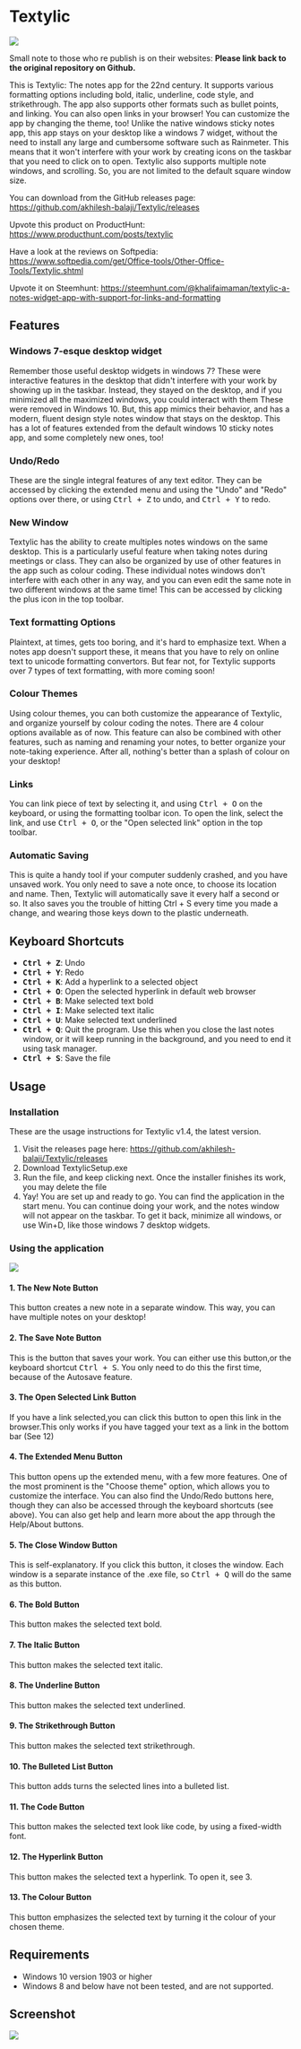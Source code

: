 # Textylic

![](https://github.com/akhilesh-balaji/Textylic/blob/master/images/mockups/Mockup.png?raw=true)

Small note to those who re publish is on their websites: **Please link back to the original repository on Github.**

This is Textylic: The notes app for the 22nd century. It supports various formatting options including bold, italic, underline, code style, and strikethrough. The app also supports other formats such as bullet points, and linking. You can also open links in your browser! You can customize the app by changing the theme, too! Unlike the native windows sticky notes app, this app stays on your desktop like a windows 7 widget, without the need to install any large and cumbersome software such as Rainmeter. This means that it won't interfere with your work by creating icons on the taskbar that you need to click on to open. Textylic also supports  multiple note windows, and scrolling. So, you are not limited to the default square window size.

<!-- As of now, there are a few bugs. Here are a couple of the known bugs that I am working on fixing:
N/A -->

You can download from the GitHub releases page: https://github.com/akhilesh-balaji/Textylic/releases

Upvote this product on ProductHunt: https://www.producthunt.com/posts/textylic

Have a look at the reviews on Softpedia: https://www.softpedia.com/get/Office-tools/Other-Office-Tools/Textylic.shtml

Upvote it on Steemhunt: https://steemhunt.com/@khalifaimaman/textylic-a-notes-widget-app-with-support-for-links-and-formatting

## Features

### Windows 7-esque desktop widget
Remember those useful desktop widgets in windows 7? These were interactive features in the desktop that didn't interfere with your work by showing up in the taskbar. Instead, they stayed on the desktop, and if you minimized all the maximized windows, you could interact with them These were removed in Windows 10. But, this app mimics their behavior, and has a modern, fluent design style notes window that stays on the desktop. This has a lot of features extended from the default windows 10 sticky notes app, and some completely new ones, too!

### Undo/Redo
These are the single integral features of any text editor. They can be accessed by clicking the extended menu and using the "Undo" and "Redo" options over there, or using <kbd>Ctrl + Z</kbd> to undo, and <kbd>Ctrl + Y</kbd> to redo.

### New Window
Textylic has the ability to create multiples notes windows on the same desktop. This is a particularly useful feature when taking notes during meetings or class. They can also be organized by use of other features in the app such as colour coding. These individual notes windows don't interfere with each other in any way, and you can even edit the same note in two different windows at the same time!
This can be accessed by clicking the plus icon in the top toolbar.

### Text formatting Options
Plaintext, at times, gets too boring, and it's hard to emphasize text. When a notes app doesn't support these, it means that you have to rely on online text to unicode formatting convertors. But fear not, for Textylic supports over 7 types of text formatting, with more coming soon!

### Colour Themes
Using colour themes, you can both customize the appearance of Textylic, and organize yourself by colour coding the notes. There are 4 colour options available as of now. This feature can also be combined with other features, such as naming and renaming your notes, to better organize your note-taking experience. After all, nothing's better than a splash of colour on your desktop!

### Links
You can link piece of text by selecting it, and using <kbd>Ctrl + O</kbd> on the keyboard, or using the formatting toolbar icon. To open the link, select the link, and use <kbd>Ctrl + O</kbd>, or the "Open selected link" option in the top toolbar.

### Automatic Saving
This is quite a handy tool if your computer suddenly crashed, and you have unsaved work. You only need to save a note once, to choose its location and name. Then, Textylic will automatically save it every half a second or so. It also saves you the trouble of hitting Ctrl + S every time you made a change, and wearing those keys down to the plastic underneath.

## Keyboard Shortcuts
- **<kbd>Ctrl + Z</kbd>**: Undo
- **<kbd>Ctrl + Y</kbd>**: Redo
- **<kbd>Ctrl + K</kbd>**: Add a hyperlink to a selected object
- **<kbd>Ctrl + O</kbd>**: Open the selected hyperlink in default web browser
- **<kbd>Ctrl + B</kbd>**: Make selected text bold
- **<kbd>Ctrl + I</kbd>**: Make selected text italic
- **<kbd>Ctrl + U</kbd>**: Make selected text underlined
- **<kbd>Ctrl + Q</kbd>**: Quit the program. Use this when you close the last notes window, or it will keep running in the background, and you need to end it using task manager.
- **<kbd>Ctrl + S</kbd>**: Save the file

## Usage
### Installation
These are the usage instructions for Textylic v1.4, the latest version.
1. Visit the releases page here: https://github.com/akhilesh-balaji/Textylic/releases
2. Download TextylicSetup.exe
3. Run the file, and keep clicking next. Once the installer finishes its work, you may delete the file
4. Yay! You are set up and ready to go. You can find the application in the start menu. You can continue doing your work, and the notes window will not appear on the taskbar. To get it back, minimize all windows, or use Win+D, like those windows 7 desktop widgets. 

### Using the application
![](https://github.com/akhilesh-balaji/Textylic/blob/master/Tutorial.png?raw=true)

#### 1. The **New Note** Button
This button creates a new note in a separate window. This way, you can have multiple notes on your desktop!

#### 2. The **Save Note** Button
This is the button that saves your work. You can either use this button,or the keyboard shortcut <kbd>Ctrl + S</kbd>. You only need to do this the first time, because of the Autosave feature.

#### 3. The **Open Selected Link** Button
If you have a link selected,you can click this button to open this link in the browser.This only works if you have tagged your text as a link in the bottom bar (See 12)

#### 4. The **Extended Menu** Button
This button opens up the extended menu, with a few more features. One of the most prominent is the "Choose theme" option, which allows you to customize the interface. You can also find the Undo/Redo buttons here, though they can also be accessed through the keyboard shortcuts (see above). You can also get help and learn more about the app through the Help/About buttons.

#### 5. The **Close Window** Button
This is self-explanatory. If you click this button, it closes the window. Each window is a separate instance of the .exe file, so <kbd>Ctrl + Q</kbd> will do the same as this button.

#### 6. The **Bold** Button
This button makes the selected text bold.

#### 7. The **Italic** Button
This button makes the selected text italic.

#### 8. The **Underline** Button
This button makes the selected text underlined.

#### 9. The **Strikethrough** Button
This button makes the selected text strikethrough.

#### 10. The **Bulleted List** Button
This button adds turns the selected lines into a bulleted list.

#### 11. The **Code** Button
This button makes the selected text look like code, by using a fixed-width font.

#### 12. The **Hyperlink** Button
This button makes the selected text a hyperlink. To open it, see 3.

#### 13. The **Colour** Button
This button emphasizes the selected text by turning it the colour of your chosen theme.

## Requirements
- Windows 10 version 1903 or higher
- Windows 8 and below have not been tested, and are not supported.

<!-- ## Roadmap of Features/Bugs:
**Note:** If you have any features that are not on this list, or any bugs to report, please do not hesitate to create a new issue in the "Issues" tab above. The items which have a version number next to them are planned for that release number, the others will be updated soon. Stay tuned!

- 🐞Remove annoying spaces after opened file
- 💡Add automatic quitting when only one app is left -->

## Screenshot
![](https://github.com/akhilesh-balaji/Textylic/blob/master/images/screenshot.png?raw=true)
